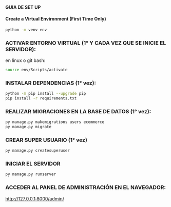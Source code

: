 #### GUIA DE SET UP

#### Create a Virtual Environment (First Time Only)

```bash
python -m venv env
```


### ACTIVAR ENTORNO VIRTUAL (1° Y CADA VEZ QUE SE INICIE EL SERVIDOR):
en linux o git bash:
```bash
source env/Scripts/activate
```

### INSTALAR DEPENDENCIAS (1° vez):
``` bash
python -m pip install --upgrade pip
pip install -r requirements.txt
```

### REALIZAR MIGRACIONES EN LA BASE DE DATOS (1° vez):
```bash
py manage.py makemigrations users ecommerce
py manage.py migrate
```

### CREAR SUPER USUARIO (1° vez)
``` bash
py manage.py createsuperuser
```




### INICIAR EL SERVIDOR
``` bash
py manage.py runserver
```


### ACCEDER AL PANEL DE ADMINISTRACIÓN EN EL NAVEGADOR: 
http://127.0.0.1:8000/admin/






